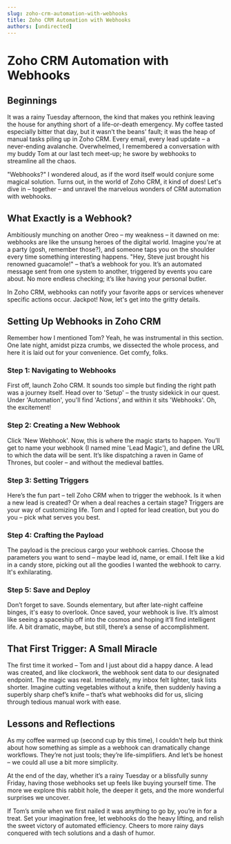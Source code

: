 ```yaml
---
slug: zoho-crm-automation-with-webhooks
title: Zoho CRM Automation with Webhooks
authors: [undirected]
---
```


# Zoho CRM Automation with Webhooks

## Beginnings

It was a rainy Tuesday afternoon, the kind that makes you rethink leaving the house for anything short of a life-or-death emergency. My coffee tasted especially bitter that day, but it wasn’t the beans' fault; it was the heap of manual tasks piling up in Zoho CRM. Every email, every lead update – a never-ending avalanche. Overwhelmed, I remembered a conversation with my buddy Tom at our last tech meet-up; he swore by webhooks to streamline all the chaos.

"Webhooks?" I wondered aloud, as if the word itself would conjure some magical solution. Turns out, in the world of Zoho CRM, it kind of does! Let's dive in – together – and unravel the marvelous wonders of CRM automation with webhooks.

## What Exactly is a Webhook?

Ambitiously munching on another Oreo – my weakness – it dawned on me: webhooks are like the unsung heroes of the digital world. Imagine you're at a party (gosh, remember those?), and someone taps you on the shoulder every time something interesting happens. "Hey, Steve just brought his renowned guacamole!" – that’s a webhook for you. It’s an automated message sent from one system to another, triggered by events you care about. No more endless checking; it’s like having your personal butler.

In Zoho CRM, webhooks can notify your favorite apps or services whenever specific actions occur. Jackpot! Now, let's get into the gritty details.

## Setting Up Webhooks in Zoho CRM

Remember how I mentioned Tom? Yeah, he was instrumental in this section. One late night, amidst pizza crumbs, we dissected the whole process, and here it is laid out for your convenience. Get comfy, folks. 

### Step 1: Navigating to Webhooks

First off, launch Zoho CRM. It sounds too simple but finding the right path was a journey itself. Head over to 'Setup' – the trusty sidekick in our quest. Under 'Automation', you'll find 'Actions', and within it sits 'Webhooks'. Oh, the excitement!

### Step 2: Creating a New Webhook

Click 'New Webhook'. Now, this is where the magic starts to happen. You’ll get to name your webhook (I named mine 'Lead Magic'), and define the URL to which the data will be sent. It’s like dispatching a raven in Game of Thrones, but cooler – and without the medieval battles.

### Step 3: Setting Triggers

Here’s the fun part – tell Zoho CRM when to trigger the webhook. Is it when a new lead is created? Or when a deal reaches a certain stage? Triggers are your way of customizing life. Tom and I opted for lead creation, but you do you – pick what serves you best.

### Step 4: Crafting the Payload

The payload is the precious cargo your webhook carries. Choose the parameters you want to send – maybe lead id, name, or email. I felt like a kid in a candy store, picking out all the goodies I wanted the webhook to carry. It's exhilarating.

### Step 5: Save and Deploy

Don’t forget to save. Sounds elementary, but after late-night caffeine binges, it's easy to overlook. Once saved, your webhook is live. It’s almost like seeing a spaceship off into the cosmos and hoping it’ll find intelligent life. A bit dramatic, maybe, but still, there’s a sense of accomplishment.

## That First Trigger: A Small Miracle

The first time it worked – Tom and I just about did a happy dance. A lead was created, and like clockwork, the webhook sent data to our designated endpoint. The magic was real. Immediately, my inbox felt lighter, task lists shorter. Imagine cutting vegetables without a knife, then suddenly having a superbly sharp chef’s knife – that’s what webhooks did for us, slicing through tedious manual work with ease.

## Lessons and Reflections

As my coffee warmed up (second cup by this time), I couldn't help but think about how something as simple as a webhook can dramatically change workflows. They’re not just tools; they’re life-simplifiers. And let’s be honest – we could all use a bit more simplicity.

At the end of the day, whether it’s a rainy Tuesday or a blissfully sunny Friday, having those webhooks set up feels like buying yourself time. The more we explore this rabbit hole, the deeper it gets, and the more wonderful surprises we uncover.

If Tom’s smile when we first nailed it was anything to go by, you’re in for a treat. Set your imagination free, let webhooks do the heavy lifting, and relish the sweet victory of automated efficiency. Cheers to more rainy days conquered with tech solutions and a dash of humor.